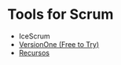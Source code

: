 Tools for Scrum
==

* IceScrum
* [VersionOne (Free to Try)](https://www.versionone.com/product/lifecycle/pricing-and-editions/?utm_content=content_link)
* [Recursos](https://agilepainrelief.com/scrummaster-resources-and-references?utm_content=bufferb4278&utm_medium=social&utm_source=twitter.com&utm_campaign=buffer#case-studies)
